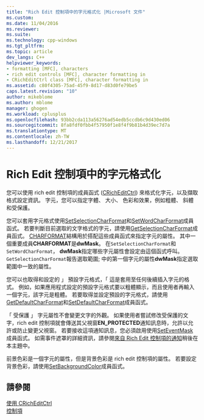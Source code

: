 ```yaml
---
title: "Rich Edit 控制項中的字元格式化 |Microsoft 文件"
ms.custom: 
ms.date: 11/04/2016
ms.reviewer: 
ms.suite: 
ms.technology: cpp-windows
ms.tgt_pltfrm: 
ms.topic: article
dev_langs: C++
helpviewer_keywords:
- formatting [MFC], characters
- rich edit controls [MFC], character formatting in
- CRichEditCtrl class [MFC], character formatting in
ms.assetid: c80f4305-75ad-45f9-8d17-d83d0fe79be5
caps.latest.revision: "10"
author: mikeblome
ms.author: mblome
manager: ghogen
ms.workload: cplusplus
ms.openlocfilehash: 93bb2cda113a56276ad54edb5ccdb6c9d430ed06
ms.sourcegitcommit: 8fa8fdf0fbb4f57950f1e8f4f9b81b4d39ec7d7a
ms.translationtype: MT
ms.contentlocale: zh-TW
ms.lasthandoff: 12/21/2017
---
```

# <a name="character-formatting-in-rich-edit-controls"></a>Rich Edit 控制項中的字元格式化
您可以使用 rich edit 控制項的成員函式 ([CRichEditCtrl](../mfc/reference/cricheditctrl-class.md)) 來格式化字元，以及擷取格式設定資訊。 字元，您可以指定字體、 大小、 色彩和效果，例如粗體、 斜體和受保護。  
  
 您可以套用字元格式使用[SetSelectionCharFormat](../mfc/reference/cricheditctrl-class.md#setselectioncharformat)和[SetWordCharFormat](../mfc/reference/cricheditctrl-class.md#setwordcharformat)成員函式。 若要判斷目前選取的文字格式的字元，請使用[GetSelectionCharFormat](../mfc/reference/cricheditctrl-class.md#getselectioncharformat)成員函式。 [CHARFORMAT](http://msdn.microsoft.com/library/windows/desktop/bb787881)結構用於搭配這些成員函式來指定字元的屬性。 其中一個重要成員**CHARFORMAT**是**dwMask**。 在`SetSelectionCharFormat`和`SetWordCharFormat`， **dwMask**指定哪些字元屬性會設定由這個函式呼叫。 `GetSelectionCharFormat`報告選取範圍; 中的第一個字元的屬性**dwMask**指定選取範圍中一致的屬性。  
  
 您可以也取得和設定的 」 預設字元格式，「 這是套用至任何後續插入字元的格式。 例如，如果應用程式設定的預設字元格式要以粗體顯示，而且使用者再輸入一個字元，該字元是粗體。 若要取得並設定預設的字元格式，請使用[GetDefaultCharFormat](../mfc/reference/cricheditctrl-class.md#getdefaultcharformat)和[SetDefaultCharFormat](../mfc/reference/cricheditctrl-class.md#setdefaultcharformat)成員函式。  
  
 「 受保護 」 字元屬性不會變更文字的外觀。 如果使用者嘗試修改受保護的文字，rich edit 控制項就會傳送其父視窗**EN_PROTECTED**通知訊息時，允許以允許或防止變更父視窗。 若要接收這項通知訊息，您必須啟用使用[SetEventMask](../mfc/reference/cricheditctrl-class.md#seteventmask)成員函式。 如需事件遮罩的詳細資訊，請參閱[來自 Rich Edit 控制項的通知](../mfc/notifications-from-a-rich-edit-control.md)稍後在本主題中。  
  
 前景色彩是一個字元的屬性，但是背景色彩是 rich edit 控制項的屬性。 若要設定背景色彩，請使用[SetBackgroundColor](../mfc/reference/cricheditctrl-class.md#setbackgroundcolor)成員函式。  
  
## <a name="see-also"></a>請參閱  
 [使用 CRichEditCtrl](../mfc/using-cricheditctrl.md)   
 [控制項](../mfc/controls-mfc.md)

